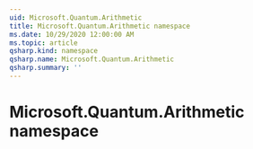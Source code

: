 ```yaml
---
uid: Microsoft.Quantum.Arithmetic
title: Microsoft.Quantum.Arithmetic namespace
ms.date: 10/29/2020 12:00:00 AM
ms.topic: article
qsharp.kind: namespace
qsharp.name: Microsoft.Quantum.Arithmetic
qsharp.summary: ''
---
```


# Microsoft.Quantum.Arithmetic namespace



